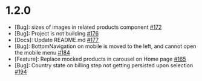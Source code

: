 # 1.2.0

* [Bug]: sizes of images in related products component [#172](https://github.com/vuestorefront-community/vendure/pull/172)
* [Bug]: Project is not building [#176](https://github.com/vuestorefront-community/vendure/issues/176)
* [Docs]: Update README.md [#177](https://github.com/vuestorefront-community/vendure/issues/177)
* [Bug]: BottomNavigation on mobile is moved to the left, and cannot open the mobile menu [#184](https://github.com/vuestorefront-community/vendure/issues/184)
* [Feature]: Replace mocked products in carousel on Home page [#165](https://github.com/vuestorefront-community/vendure/issues/165)
* [Bug]: Country state on billing step not getting persisted upon selection [#194](https://github.com/vuestorefront-community/vendure/pull/194)
